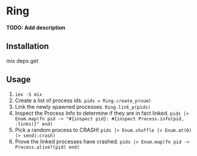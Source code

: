# Ring

**TODO: Add description**

## Installation
mix deps.get

## Usage
1) `iex -S mix`
2) Create a list of process ids. `pids = Ring.create_p(num)`
3) Link the newly spawned processes. `Ring.link_p(pids)`
4) Inspect the Process Info to determine if they are in fact linked. `pids |> Enum.map(fn pid -> "#{inspect pid}: #{inspect Process.info(pid, :links)}" end)`
5) Pick a random process to CRASH! `pids |> Enum.shuffle |> Enum.at(0) |> send(:crash)` 
6) Prove the linked processes have crashed. `pids |> Enum.map(fn pid -> Process.alive?(pid) end)`
